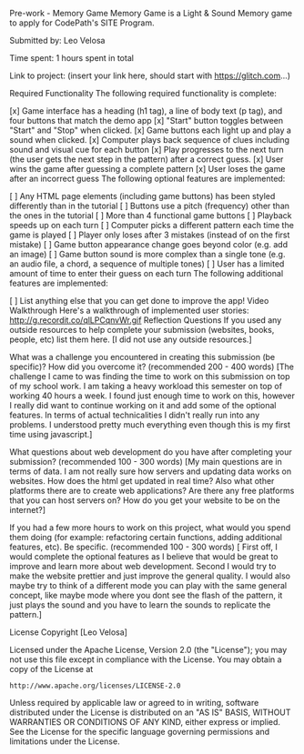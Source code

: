 Pre-work - Memory Game
Memory Game is a Light & Sound Memory game to apply for CodePath's SITE Program.

Submitted by: Leo Velosa

Time spent: 1 hours spent in total

Link to project: (insert your link here, should start with https://glitch.com...)

Required Functionality
The following required functionality is complete:

[x] Game interface has a heading (h1 tag), a line of body text (p tag), and four buttons that match the demo app
[x] "Start" button toggles between "Start" and "Stop" when clicked.
[x] Game buttons each light up and play a sound when clicked.
[x] Computer plays back sequence of clues including sound and visual cue for each button
[x] Play progresses to the next turn (the user gets the next step in the pattern) after a correct guess.
[x] User wins the game after guessing a complete pattern
[x] User loses the game after an incorrect guess
The following optional features are implemented:

[ ] Any HTML page elements (including game buttons) has been styled differently than in the tutorial
[ ] Buttons use a pitch (frequency) other than the ones in the tutorial
[ ] More than 4 functional game buttons
[ ] Playback speeds up on each turn
[ ] Computer picks a different pattern each time the game is played
[ ] Player only loses after 3 mistakes (instead of on the first mistake)
[ ] Game button appearance change goes beyond color (e.g. add an image)
[ ] Game button sound is more complex than a single tone (e.g. an audio file, a chord, a sequence of multiple tones)
[ ] User has a limited amount of time to enter their guess on each turn
The following additional features are implemented:

[ ] List anything else that you can get done to improve the app!
Video Walkthrough
Here's a walkthrough of implemented user stories:
http://g.recordit.co/qlLPCqnvWr.gif
Reflection Questions
If you used any outside resources to help complete your submission (websites, books, people, etc) list them here. [I did not use any outside resources.]

What was a challenge you encountered in creating this submission (be specific)? How did you overcome it? (recommended 200 - 400 words) [The challenge I came to was finding the time
to work on this submission on top of my school work. I am taking a heavy workload this semester on top of working 40 hours a week.
I found just enough time to work on this, however I really did want to continue working on it and
add some of the optional features. In terms of actual technicalities I didn't really run into any
problems. I understood pretty much everything even though this is my first time using javascript.]

What questions about web development do you have after completing your submission? (recommended 100 - 300 words) [My main questions are in terms of data.
I am not really sure how servers and updating data works on websites. How does the html get updated
in real time? Also what other platforms there are to create web applications? Are there any free
platforms that you can host servers on? How do you get your website to be on the internet?]

If you had a few more hours to work on this project, what would you spend them doing (for example: refactoring certain functions, adding additional features, etc). Be specific. (recommended 100 - 300 words) [
First off, I would complete the optional features as I believe that would be great to improve and
learn more about web development. Second I would try to make the website prettier and just improve
the general quality. I would also maybe try to think of a different mode you can play with the same
general concept, like maybe mode where you dont see the flash of the pattern, it just plays the
sound and you have to learn the sounds to replicate the pattern.]

License
Copyright [Leo Velosa]

Licensed under the Apache License, Version 2.0 (the "License");
you may not use this file except in compliance with the License.
You may obtain a copy of the License at

    http://www.apache.org/licenses/LICENSE-2.0

Unless required by applicable law or agreed to in writing, software
distributed under the License is distributed on an "AS IS" BASIS,
WITHOUT WARRANTIES OR CONDITIONS OF ANY KIND, either express or implied.
See the License for the specific language governing permissions and
limitations under the License.
